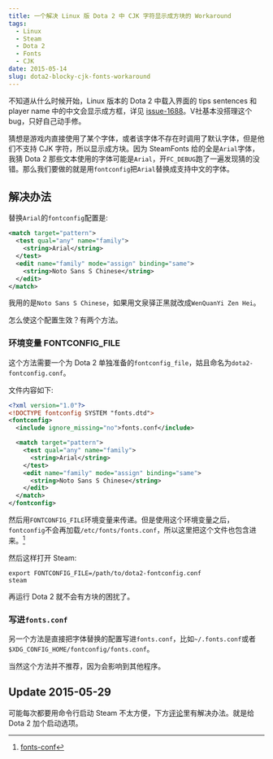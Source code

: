 ```yaml
---
title: 一个解决 Linux 版 Dota 2 中 CJK 字符显示成方块的 Workaround
tags:
  - Linux
  - Steam
  - Dota 2
  - Fonts
  - CJK
date: 2015-05-14
slug: dota2-blocky-cjk-fonts-workaround
---
```


不知道从什么时候开始，Linux 版本的 Dota 2 中载入界面的 tips sentences 和 player name 中的中文会显示成方框，详见 [issue-1688](https://github.com/ValveSoftware/Dota-2/issues/1688)。V社基本没搭理这个 bug，只好自己动手修。

猜想是游戏内直接使用了某个字体，或者该字体不存在时调用了默认字体，但是他们不支持 CJK 字符，所以显示成方块。因为 SteamFonts 给的全是`Arial`字体，我猜 Dota 2 那些文本使用的字体可能是`Arial`，开`FC_DEBUG`跑了一遍发现猜的没错。那么我们要做的就是用`fontconfig`把`Arial`替换成支持中文的字体。

## 解决办法
替换`Arial`的`fontconfig`配置是:
```xml
<match target="pattern">
  <test qual="any" name="family">
    <string>Arial</string>
  </test>
  <edit name="family" mode="assign" binding="same">
    <string>Noto Sans S Chinese</string>
  </edit>
</match>
```
我用的是`Noto Sans S Chinese`，如果用文泉驿正黑就改成`WenQuanYi Zen Hei`。

怎么使这个配置生效？有两个方法。

### 环境变量 FONTCONFIG_FILE
这个方法需要一个为 Dota 2 单独准备的`fontconfig_file`，姑且命名为`dota2-fontconfig.conf`。

文件内容如下:
```xml
<?xml version="1.0"?>
<!DOCTYPE fontconfig SYSTEM "fonts.dtd">
<fontconfig>
  <include ignore_missing="no">fonts.conf</include>

  <match target="pattern">
    <test qual="any" name="family">
      <string>Arial</string>
    </test>
    <edit name="family" mode="assign" binding="same">
      <string>Noto Sans S Chinese</string>
    </edit>
  </match>
</fontconfig>
```
然后用`FONTCONFIG_FILE`环境变量来传递。但是使用这个环境变量之后，`fontconfig`不会再加载`/etc/fonts/fonts.conf`，所以这里把这个文件也包含进来。[^1]

然后这样打开 Steam:
```shell
export FONTCONFIG_FILE=/path/to/dota2-fontconfig.conf
steam
```
再运行 Dota 2 就不会有方块的困扰了。

### 写进`fonts.conf`
另一个方法是直接把字体替换的配置写进`fonts.conf`，比如`~/.fonts.conf`或者`$XDG_CONFIG_HOME/fontconfig/fonts.conf`。

当然这个方法并不推荐，因为会影响到其他程序。

## Update 2015-05-29
可能每次都要用命令行启动 Steam 不太方便，下方[评论](https://cubarco.org/2015/05/dota2-blocky-cjk-fonts-workaround/#comment-2051101448)里有解决办法。就是给 Dota 2 加个启动选项。

[^1]: [fonts-conf](http://www.freedesktop.org/software/fontconfig/fontconfig-user.html)

